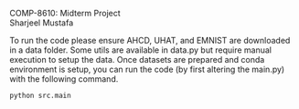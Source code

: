 COMP-8610: Midterm Project  
Sharjeel Mustafa

To run the code please ensure AHCD, UHAT, and EMNIST are downloaded in a data folder. Some utils are available in data.py but require manual execution to setup the data. Once datasets are prepared and conda environment is setup, you can run the code (by first altering the main.py) with the following command.

```py
python src.main
```
